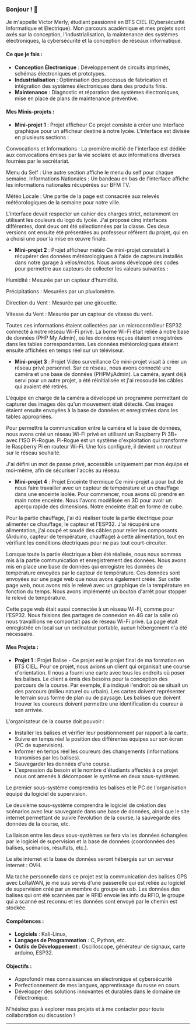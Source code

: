 ### Bonjour ! 👋

Je m'appelle Victor Merly, étudiant passionné en BTS CIEL (Cybersécurité Informatique et Electrique). Mon parcours académique et mes projets sont axés sur la conception, l'industrialisation, la maintenance des systèmes électroniques, la cybersécurité et la conception de réseaux informatique.

#### Ce que je fais :
- **Conception Électronique** : Développement de circuits imprimés, schémas électroniques et prototypes.
- **Industrialisation** : Optimisation des processus de fabrication et intégration des systèmes électroniques dans des produits finis.
- **Maintenance** : Diagnostic et réparation des systèmes électroniques, mise en place de plans de maintenance préventive.

#### Mes Minis-projets :

- **Mini-projet 1** : Projet afficheur
Ce projet consiste à créer une interface graphique pour un afficheur destiné à notre lycée. L'interface est divisée en plusieurs sections :

Convocations et Informations : La première moitié de l'interface est dédiée aux convocations émises par la vie scolaire et aux informations diverses fournies par le secrétariat.

Menu du Self : Une autre section affiche le menu du self pour chaque semaine.
Informations Nationales : Un bandeau en bas de l'interface affiche les informations nationales récupérées sur BFM TV.

Météo Locale : Une partie de la page est consacrée aux relevés météorologiques de la semaine pour notre ville.

L'interface devait respecter un cahier des charges strict, notamment en utilisant les couleurs du logo du lycée. J'ai proposé cinq interfaces différentes, dont deux ont été sélectionnées par la classe. Ces deux versions ont ensuite été présentées au professeur référent du projet, qui en a choisi une pour la mise en œuvre finale.

- **Mini-projet 2** : Projet afficheur météo
Ce mini-projet consistait à récupérer des données météorologiques à l'aide de capteurs installés dans notre garage à vélos/motos. Nous avons développé des codes pour permettre aux capteurs de collecter les valeurs suivantes :

Humidité : Mesurée par un capteur d'humidité.

Précipitations : Mesurées par un pluviomètre.

Direction du Vent : Mesurée par une girouette.

Vitesse du Vent : Mesurée par un capteur de vitesse du vent.

Toutes ces informations étaient collectées par un microcontrôleur ESP32 connecté à notre réseau Wi-Fi privé. La borne Wi-Fi était reliée à notre base de données (PHP My Admin), où les données reçues étaient enregistrées dans les tables correspondantes. Les données météorologiques étaient ensuite affichées en temps réel sur un téléviseur.

- **Mini-projet 3** : Projet Video surveillance
Ce mini-projet visait à créer un réseau privé personnel. Sur ce réseau, nous avons connecté une caméra et une base de données (PHPMyAdmin). La caméra, ayant déjà servi pour un autre projet, a été réinitialisée et j'ai ressoudé les câbles qui avaient été retirés.

L'équipe en charge de la caméra a développé un programme permettant de capturer des images dès qu'un mouvement était détecté. Ces images étaient ensuite envoyées à la base de données et enregistrées dans les tables appropriées.

Pour permettre la communication entre la caméra et la base de données, nous avons créé un réseau Wi-Fi privé en utilisant un Raspberry Pi 3B+ avec l'ISO Pi-Rogue. Pi-Rogue est un système d'exploitation qui transforme le Raspberry Pi en routeur Wi-Fi. Une fois configuré, il devient un routeur sur le réseau souhaité.

J'ai défini un mot de passe privé, accessible uniquement par mon équipe et moi-même, afin de sécuriser l'accès au réseau. 

- **Mini-projet 4** : Projet Enceinte thermique 
Ce mini-projet a pour but de nous faire travailler avec un capteur de température et un chauffage dans une enceinte isolée. Pour commencer, nous avons dû prendre en main notre enceinte. Nous l'avons modélisée en 3D pour avoir un aperçu rapide des dimensions. Notre enceinte était en forme de cube.

Pour la partie chauffage, j'ai dû réaliser toute la partie électrique pour alimenter ce chauffage, le capteur et l'ESP32. J'ai récupéré une alimentation, j'ai coupé et soudé des câbles pour relier les composants (Arduino, capteur de température, chauffage) à cette alimentation, tout en vérifiant les conditions électriques pour ne pas tout court-circuiter.

Lorsque toute la partie électrique a bien été réalisée, nous nous sommes mis à la partie communication et enregistrement des données. Nous avons mis en place une base de données qui enregistre les données de température envoyées par le capteur de température. Ces données sont envoyées sur une page web que nous avons également créée. Sur cette page web, nous avons mis le relevé avec un graphique de la température en fonction du temps. Nous avons implémenté un bouton d'arrêt pour stopper le relevé de température.

Cette page web était aussi connectée à un réseau Wi-Fi, comme pour l'ESP32. Nous faisions des partages de connexion en 4G car la salle où nous travaillions ne comportait pas de réseau Wi-Fi privé. La page était enregistrée en local sur un ordinateur portable, aucun hébergement n'a été nécessaire.


#### Mes Projets : 
- **Projet 1** : Projet Balise -
Ce projet est le projet final de ma formation en BTS CIEL. Pour ce projet, nous avions un client qui organisait une course d'orientation. Il nous a fourni une carte avec tous les endroits où poser les balises. Le client a émis des besoins pour la conception des parcours de la course. Par exemple, il a indiqué l'endroit où se situait un des parcours (milieu naturel ou urbain). Les cartes doivent représenter le terrain sous forme de plan ou de paysage. Les balises que doivent trouver les coureurs doivent permettre une identification du coureur à son arrivée.

L'organisateur de la course doit pouvoir :

- Installer les balises et vérifier leur positionnement par rapport à la carte.
- Suivre en temps réel la position des différentes équipes sur son écran (PC de supervision).
- Informer en temps réel les coureurs des changements (informations transmises par les balises).
- Sauvegarder les données d'une course.
- L'expression du besoin et le nombre d'étudiants affectés à ce projet nous ont amenés à décomposer le système en deux sous-systèmes.

Le premier sous-système comprendra les balises et le PC de l'organisation équipé du logiciel de supervision.

Le deuxième sous-système comprendra le logiciel de création des scénarios avec leur sauvegarde dans une base de données, ainsi que le site internet permettant de suivre l'évolution de la course, la sauvegarde des données de la course, etc.

La liaison entre les deux sous-systèmes se fera via les données échangées par le logiciel de supervision et la base de données (coordonnées des balises, scénarios, résultats, etc.).

Le site internet et la base de données seront hébergés sur un serveur internet : OVH.

Ma tache personnelle dans ce projet est la communication des balises GPS avec LoRaWAN, je me suis servis d'une passerelle qui est reliée au logiciel de supervision créé par un membre du groupe en usb. Les données des balises qui ont été scannées par le RFID envoie les info du RFID, le groupe qui a scanné est reconnu et les données sont envoyé par le chemin est stockée.


#### Compétences :
- **Logiciels** : Kali-Linux, 
- **Langages de Programmation** : C, Python, etc.
- **Outils de Développement** : Oscilloscope, générateur de signaux, carte arduino, ESP32.

#### Objectifs :
- Approfondir mes connaissances en électronique et cybersécurité
- Perfectionnement de mes langues, apprentissage du russe en cours.
- Développer des solutions innovantes et durables dans le domaine de l'électronique.

N'hésitez pas à explorer mes projets et à me contacter pour toute collaboration ou discussion !

---
